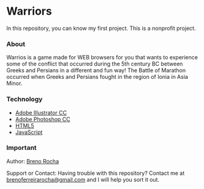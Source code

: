 # Warriors

In this repository, you can know my first project. This is a nonprofit project.

### About

Warrios is a game made for WEB browsers for you that wants to experience some of the conflict that occurred during the 5th century BC between Greeks and Persians in a different and fun way! The Battle of Marathon occurred when Greeks and Persians fought in the region of Ionia in Asia Minor.

### Technology

 - [Adobe Illustrator CC](https://www.adobe.com/br/products/illustrator.html)
 - [Adobe Photoshop CC](https://www.adobe.com/br/products/photoshop.html)
 - [HTML5](https://www.w3.org/TR/html5/)
 - [JavaScript](https://en.wikipedia.org/wiki/JavaScript)

### Important

Author: [Breno Rocha](https://github.com/BrenoFRocha)

Support or Contact: Having trouble with this repository? Contact me at brenoferreirarocha@gmail.com and I will help you sort it out.
